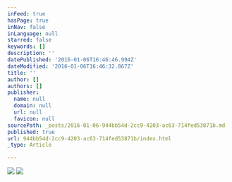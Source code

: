 ```yaml
---
inFeed: true
hasPage: true
inNav: false
inLanguage: null
starred: false
keywords: []
description: ''
datePublished: '2016-01-06T16:46:46.994Z'
dateModified: '2016-01-06T16:46:32.867Z'
title: ''
author: []
authors: []
publisher:
  name: null
  domain: null
  url: null
  favicon: null
sourcePath: _posts/2016-01-06-944bb54d-2cc9-4203-ac63-714fed53871b.md
published: true
url: 944bb54d-2cc9-4203-ac63-714fed53871b/index.html
_type: Article

---
```

![](https://the-grid-user-content.s3-us-west-2.amazonaws.com/3e908263-f7b4-4a70-bb8e-dc4bf384ce4d.png)
![](https://the-grid-user-content.s3-us-west-2.amazonaws.com/1138fe69-8eac-480d-bfc6-3ca3ed62252d.png)